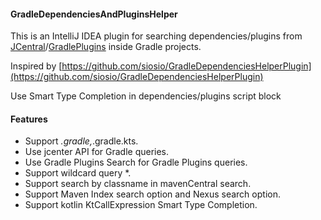 #### GradleDependenciesAndPluginsHelper

This is an IntelliJ IDEA plugin for searching dependencies/plugins from [JCentral](https://bintray.com/search)/[GradlePlugins](https://plugins.gradle.org/) inside Gradle projects.

Inspired by [https://github.com/siosio/GradleDependenciesHelperPlugin](https://github.com/siosio/GradleDependenciesHelperPlugin)

Use Smart Type Completion in dependencies/plugins script block

#### Features

* Support *.gradle,*.gradle.kts.
* Use jcenter API for Gradle queries.
* Use Gradle Plugins Search for Gradle Plugins queries.
* Support wildcard query *.
* Support search by classname in mavenCentral search.
* Support Maven Index search option and Nexus search option.
* Support kotlin KtCallExpression Smart Type Completion.